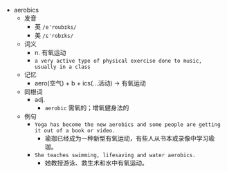 - aerobics
  - 发音
    - 英 `/e'roubɪks/`
    - 美 `/ɛ'robɪks/`
  - 词义
    - n. 有氧运动
    - `a very active type of physical exercise done to music, usually in a class`
  - 记忆
    - aero(空气) + b + ics(…活动) → 有氧运动
  - 同根词
    - adj.
      - `aerobic` 需氧的；增氧健身法的
  - 例句
    - `Yoga has become the new aerobics and some people are getting it out of a book or video.`
      - 瑜珈已经成为一种新型有氧运动，有些人从书本或录像中学习瑜珈。
    - `She teaches swimming, lifesaving and water aerobics.`
      - 她教授游泳、救生术和水中有氧运动。

